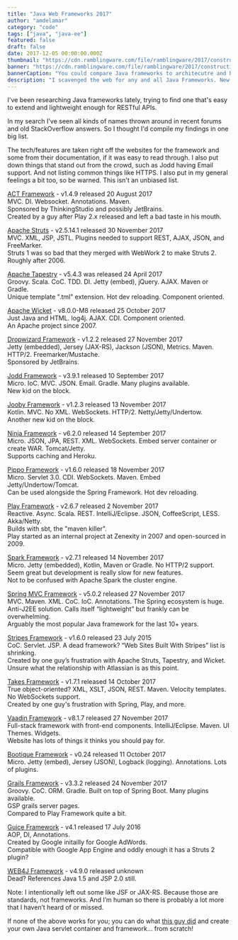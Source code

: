 ```yaml
---
title: "Java Web Frameworks 2017"
author: "amdelamar"
category: "code"
tags: ["java", "java-ee"]
featured: false
draft: false
date: 2017-12-05 00:00:00.000Z
thumbnail: "https://cdn.ramblingware.com/file/ramblingware/2017/construction-1024.jpg"
banner: "https://cdn.ramblingware.com/file/ramblingware/2017/construction-1024.jpg"
bannerCaption: "You could compare Java frameworks to architecutre and building construction. (Photo Credit: Mike Birdy)"
description: "I scavenged the web for any and all Java Frameworks. New or old. Here is what I found."
---
```


I've been researching Java frameworks lately, trying to find one that's easy to extend and lightweight enough for RESTful APIs.

In my search I've seen all kinds of names thrown around in recent forums and old StackOverflow answers. So I thought I'd compile my findings in one big list.

The tech/features are taken right off the websites for the framework and some from their documentation, if it was easy to read through. I also put down things that stand out from the crowd, such as Jodd having Email support. And not listing common things like HTTPS. I also put in my general feelings a bit too, so be warned. This isn't an unbiased list.

[ACT Framework](http://actframework.org/) - v1.4.9 released 20 August 2017  
MVC. DI. Websocket. Annotations. Maven.  
Sponsored by ThinkingStudio and possibly JetBrains.  
Created by a guy after Play 2.x released and left a bad taste in his mouth.

[Apache Struts](http://struts.apache.org/) - v2.5.14.1 released 30 November 2017  
MVC. XML, JSP, JSTL. Plugins needed to support REST, AJAX, JSON, and FreeMarker.  
Struts 1 was so bad that they merged with WebWork 2 to make Struts 2\. Roughly after 2006.

[Apache Tapestry](https://tapestry.apache.org/) - v5.4.3 was released 24 April 2017  
Groovy. Scala. CoC. TDD. DI. Jetty (embed), jQuery. AJAX. Maven or Gradle.  
Unique template ".tml" extension. Hot dev reloading. Component oriented.

[Apache Wicket](https://wicket.apache.org/) - v8.0.0-M8 released 25 October 2017  
Just Java and HTML. log4j. AJAX. CDI. Component oriented.  
An Apache project since 2007.

[Dropwizard Framework](http://www.dropwizard.io/) - v1.2.2 released 27 November 2017  
Jetty (embedded), Jersey (JAX-RS), Jackson (JSON), Metrics. Maven. HTTP/2\. Freemarker/Mustache.  
Sponsored by JetBrains.

[Jodd Framework](https://jodd.org/) - v3.9.1 released 10 September 2017  
Micro. IoC. MVC. JSON. Email. Gradle. Many plugins available.  
New kid on the block.

[Jooby Framework](http://jooby.org/) - v1.2.3 released 13 November 2017  
Kotlin. MVC. No XML. WebSockets. HTTP/2\. Netty/Jetty/Undertow.  
Another new kid on the block.

[Ninja Framework](http://www.ninjaframework.org/) - v6.2.0 released 14 September 2017  
Micro. JSON, JPA, REST. XML. WebSockets. Embed server container or create WAR. Tomcat/Jetty.  
Supports caching and Heroku.

[Pippo Framework](http://www.pippo.ro/) - v1.6.0 released 18 November 2017  
Micro. Servlet 3.0\. CDI. WebSockets. Maven. Embed Jetty/Undertow/Tomcat.  
Can be used alongside the Spring Framework. Hot dev reloading.

[Play Framework](https://playframework.com/) - v2.6.7 released 2 November 2017  
Reactive. Async. Scala. REST. IntelliJ/Eclipse. JSON, CoffeeScript, LESS. Akka/Netty.  
Builds with sbt, the "maven killer".  
Play started as an internal project at Zenexity in 2007 and open-sourced in 2009.

[Spark Framework](http://sparkjava.com/) - v2.7.1 released 14 November 2017  
Micro. Jetty (embedded), Kotlin, Maven or Gradle. No HTTP/2 support.  
Seem great but development is really slow for new features.  
Not to be confused with Apache Spark the cluster engine.

[Spring MVC Framework](https://projects.spring.io/spring-framework/) - v5.0.2 released 27 November 2017  
MVC. Maven. XML. CoC. IoC. Annotations. The Spring ecosystem is huge.  
Anti-J2EE solution. Calls itself “lightweight” but frankly can be overwhelming.  
Arguably the most popular Java framework for the last 10+ years.

[Stripes Framework](https://stripesframework.atlassian.net/wiki/spaces/STRIPES/overview) - v1.6.0 released 23 July 2015  
CoC. Servlet. JSP. A dead framework? “Web Sites Built With Stripes” list is shrinking.  
Created by one guy’s frustration with Apache Struts, Tapestry, and Wicket.  
Unsure what the relationship with Atlassian is as this point.

[Takes Framework](https://github.com/yegor256/takes) - v1.7.1 released 14 October 2017  
True object-oriented? XML, XSLT, JSON, REST. Maven. Velocity templates. No WebSockets support.  
Created by one guy's frustration with Spring, Play, and more.

[Vaadin Framework](https://vaadin.com/framework) - v8.1.7 released 27 November 2017  
Full-stack framework with front-end components. IntelliJ/Eclipse. Maven. UI Themes. Widgets.  
Website has lots of things it thinks you should pay for.

[Bootique Framework](http://bootique.io/) - v0.24 released 11 October 2017  
Micro. Jetty (embed), Jersey (JSON), Logback (logging). Annotations. Lots of plugins.

[Grails Framework](https://grails.org/) - v3.3.2 released 24 November 2017  
Groovy. CoC. ORM. Gradle. Built on top of Spring Boot. Many plugins available.  
GSP grails server pages.  
Compared to Play Framework quite a bit.

[Guice Framework](https://github.com/google/guice) - v4.1 released 17 July 2016  
AOP, DI, Annotations.  
Created by Google initailly for Google AdWords.  
Compatible with Google App Engine and oddly enough it has a Struts 2 plugin?

[WEB4J Framework](http://www.web4j.com/) - v4.9.0 released unknown  
Dead? References Java 1.5 and JSP 2.0 still.

Note: I intentionally left out some like JSF or JAX-RS. Because those are standards, not frameworks. And I’m human so there is probably a lot more that I haven’t heard of or missed.

If none of the above works for you; you can do what [this guy did](http://www.yegor256.com/2015/03/22/takes-java-web-framework.html) and create your own Java servlet container and framework... from scratch!
